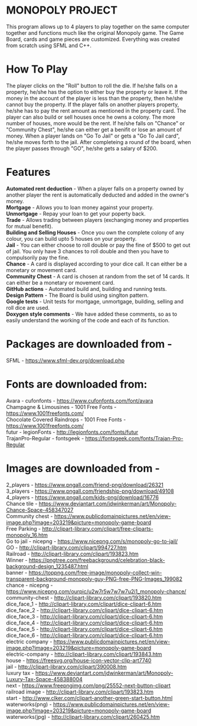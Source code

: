 # MONOPOLY PROJECT

This program allows up to 4 players to play together on the same computer together and functions much like the original Monopoly game. The Game Board, cards and game pieces are customized. Everything was created from scratch using SFML and C++.<br />

# How To Play

The player clicks on the "Roll" button to roll the die. If he/she falls on a property, he/she has the option to either buy the property or leave it. If the money in the account of the player is less than the property, then he/she cannot buy the property. If the player falls on another players property, he/she has to pay the rent amount as mentioned in the property card. The player can also build or sell houses once he owns a colony. The more number of houses, more would be the rent. If he/she falls on "Chance" or "Community Chest", he/she can either get a benifit or lose an amount of money. When a player lands on "Go To Jail" or gets a "Go To Jail card", he/she moves forth to the jail. After completeing a round of the board, when the player passes through "GO", he/she gets a salary of $200. <br />

# Features

**Automated rent deduction** - When a player falls on a property owned by another player the rent is automatically deducted and added in the owner's money. <br />
**Mortgage** - Allows you to loan money against your property. <br />
**Unmortgage** - Repay your loan to get your poperty back. <br />
**Trade** - Allows trading between players (exchanging money and properties for mutual benefit). <br />
**Building and Selling Houses** - Once you own the complete colony of any colour, you can build upto 5 houses on your property. <br />
**Jail** - You can either choose to roll double or pay the fine of $500 to get out of jail. You only have 3 chances to roll double and then you have to compulsorily pay the fine.  <br />
**Chance** - A card is displayed according to your dice call. It can either be a monetary or movement card. <br />
**Community Chest** - A card is chosen at random from the set of 14 cards. It can either be a monetary or movement card. <br />
**GitHub actions** - Automated build and, building and running tests. <br />
**Design Pattern** - The Board is build using singlton pattern. <br />
**Google tests** - Unit tests for mortgage, unmortgage, building, selling and roll dice are used. <br />
**Doxygen style comments** - We have added these comments, so as to easily understand the working of the code and each of its function.


# Packages are downloaded from -

SFML - https://www.sfml-dev.org/download.php <br />

# Fonts are downloaded from:

Avara - cufonfonts - https://www.cufonfonts.com/font/avara <br />
Champagne & Limousines - 1001 Free Fonts - https://www.1001freefonts.com/ <br />
Chocolate Covered Raindrops - 1001 Free Fonts - https://www.1001freefonts.com/ <br />
futur - legionFonts - http://legionfonts.com/fonts/futur <br />
TrajanPro-Regular - fontsgeek - https://fontsgeek.com/fonts/Trajan-Pro-Regular <br />

# Images are downloaded from -

2_players -  https://www.pngall.com/friend-png/download/26321 <br/>
3_players -  https://www.pngall.com/friendship-png/download/49108 <br />
4_players -  https://www.pngall.com/kids-png/download/16776 <br />
Chance tile -  https://www.deviantart.com/jdwinkerman/art/Monopoly-Chance-Space-458347027<br />
Community chest - https://www.publicdomainpictures.net/en/view-image.php?image=203219&picture=monopoly-game-board<br />
Free Parking - http://clipart-library.com/clipart/free-cliparts-monopoly_16.htm<br />
Go to jail - nicepng - https://www.nicepng.com/s/monopoly-go-to-jail/ <br />
GO - http://clipart-library.com/clipart/994727.htm<br />
Railroad - http://clipart-library.com/clipart/193823.htm<br />
Winner - https://pngtree.com/freebackground/celebration-black-background-design_1235487.html<br />
banner - https://toppng.com/free-image/monopoly-collect-win-transparent-background-monopoly-guy-PNG-free-PNG-Images_199082 <br />
chance - nicepng - https://www.nicepng.com/ourpic/u2w7r5w7w7w7u2i1_monopoly-chance/ <br />
community-chest -  http://clipart-library.com/clipart/193820.htm <br />
dice_face_1 - http://clipart-library.com/clipart/dice-clipart-6.htm<br />
dice_face_2 - http://clipart-library.com/clipart/dice-clipart-6.htm<br />
dice_face_3 - http://clipart-library.com/clipart/dice-clipart-6.htm<br />
dice_face_4 - http://clipart-library.com/clipart/dice-clipart-6.htm<br />
dice_face_5 - http://clipart-library.com/clipart/dice-clipart-6.htm<br />
dice_face_6 - http://clipart-library.com/clipart/dice-clipart-6.htm<br />
electric company - https://www.publicdomainpictures.net/en/view-image.php?image=203219&picture=monopoly-game-board<br />
electric-company - http://clipart-library.com/clipart/193843.htm<br />
house -  https://freesvg.org/house-icon-vector-clip-art7740 <br />
jail - http://clipart-library.com/clipart/390008.htm<br />
luxury tax - https://www.deviantart.com/jdwinkerman/art/Monopoly-Luxury-Tax-Space-458388004<br />
next - https://www.freepngimg.com/png/25552-next-button-clipart <br />
railroad image - http://clipart-library.com/clipart/193823.htm<br />
start - http://www.clker.com/clipart-another-green-start-button.html<br />
waterworks(png) - https://www.publicdomainpictures.net/en/view-image.php?image=203219&picture=monopoly-game-board<br />
waterworks(jpg) - http://clipart-library.com/clipart/260425.htm<br />


